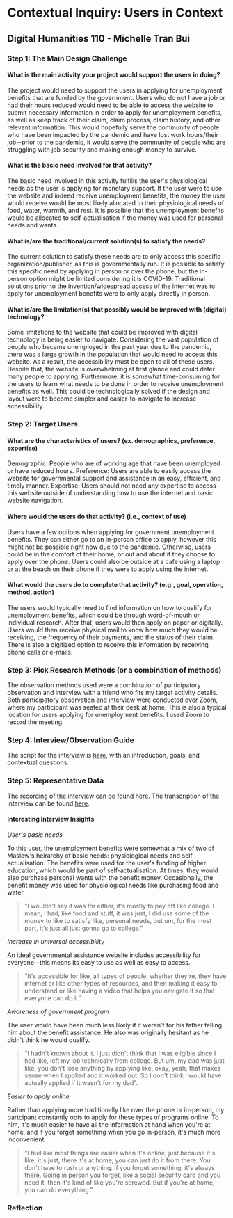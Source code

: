 # Contextual Inquiry: Users in Context 
## Digital Humanities 110 - Michelle Tran Bui 

### Step 1: The Main Design Challenge 
#### What is the main activity your project would support the users in doing? 
The project would need to support the users in applying for unemployment benefits that are funded by the government. Users who do not have a job or had their hours reduced would need to be able to access the website to submit necessary information in order to apply for unemployment benefits, as well as keep track of their claim, claim  process, claim history, and other relevant information. This would hopefully serve the community of people who have been impacted by the pandemic and have lost work hours/their job--prior to the pandemic, it would serve the community of people who are struggling with job security and making enough money to survive. 
#### What is the basic need involved for that activity? 
The basic need involved in this activity fulfills the user's  physiological needs as the user is applying for monetary support. If the user were to use the website and indeed receive unemployment benefits, the money the user would receive would be most likely allocated to their physiological needs of food, water, warmth, and rest. It is possible that the unemployment benefits would be allocated to self-actualisation if the money was used for personal needs and wants. 
#### What is/are the traditional/current solution(s) to satisfy the needs? 
The current solution to satisfy these needs are to only access this specific organization/publisher, as this is governmentally run. It is possible to satisfy this specific need by applying in person or over the phone, but the in-person option might be limited considering it is COVID-19. Traditional solutions prior to the invention/widespread access of the internet was to apply for unemployment benefits were to only apply directly in person.
#### What is/are the limitation(s) that possibly would be improved with (digital) technology? 
Some limitations to the website that could be improved with digital technology is being easier to navigate. Considering the vast population of people who became unemployed in the past year due to the  pandemic, there was a large growth in the population that would need to access this website. As a result, the accessibility must be open to all of these users. Despite that, the website is overwhelming at first glance and could deter many people to applying. Furthermore, it is somewhat time-consuming for the users to learn what needs to be done in order to receive unemployment benefits as well. This could be technologically solved if the design and layout were to become simpler and easier-to-navigate to increase accessibility. 

### Step 2: Target Users
#### What are the characteristics of users? (ex. demographics, preference, expertise) 
Demographic: People who are of working age that have been unemployed or have reduced hours.
Preference: Users are able to easily access the website for governmental support and assistance in an easy, efficient, and timely manner. 
Expertise: Users should not need any expertise to access this website outside of understanding how to use the internet and basic website navigation. 
#### Where would the users do that activity? (i.e., context of use)
Users have a few options when applying for government unemployment benefits. They can either go to an in-person office to apply, however this might not be possible right now due to the pandemic. Otherwise, users could be in the comfort of their home, or out and about if they choose to apply over the phone. Users could also be outside at a cafe using a laptop or at the beach on their phone if they were to apply using the internet. 
#### What would the users do to complete that activity? (e.g., goal, operation, method, action)
The users would typically need to find information on how to qualify for unemployment benefits, which could be through word-of-mouth or individual research. After that, users would then apply on paper or digitally. Users would then receive physical mail to know how much they would be receiving, the frequency of their payments, and the status of their claim. There is also a digitized option to receive this information by receiving phone calls or e-mails. 

### Step 3: Pick Research Methods (or a combination of methods) 
The observation methods used were a combination of participatory observation and interview with a friend who fits my target activity details. 
Both participatory observation and interview were conducted over Zoom, where my participant was seated at their desk at home. This is also a typical location for users applying for unemployment benefits. 
I used Zoom to record the meeting.

### Step 4: Interview/Observation Guide
The script for the interview is [here](https://docs.google.com/document/d/1tHei9HyTbo2TmSdWFtcXl06ZZvDZsFnTKyL7L_QAsj4/edit?usp=sharing), with an introduction, goals, and contextual questions.

### Step 5: Representative Data 
The recording of the interview can be found [here](https://youtu.be/aUrqrs9auuA). 
The transcription of the interview can be found [here](https://otter.ai/u/AuFkt9aaZ4KHErnWP2tstdkPA2E). 
#### Interesting Interview Insights
*User's basic needs*

To this user, the unemployment benefits were somewhat a mix of two of Maslow's heirarchy of basic needs: physiological needs and self-actualisation. The benefits were used for the user's funding of higher education, which would be part of self-actualisation. At times, they would also purchase personal wants with the benefit money. Occasionally, the benefit money was used for physiological needs like purchasing food and water. 

> "I wouldn't say it was for either, it's mostly to pay off like college. I mean, I had, like food and stuff, it was just, I did use some of the money to like to satisfy like, personal needs, but um, for the most part, it's just all just gonna go to college."

*Increase in universal accessibility*

An ideal governmental assistance website includes accessibility for everyone--this means its easy to use as well as easy to access. 

> "It's accessible for like, all types of people, whether they're, they have internet or like other types of resources, and then making it easy to understand or like having a video that helps you navigate it so that everyone can do it."

*Awareness of government program*

The user would have been much less likely if it weren't for his father telling him about the benefit assistance. He also was originally hesitant as he didn't think he would qualify.

> "I hadn't known about it. I just didn't think that I was eligible since I had like, left my job technically from college. But um, my dad was just like, you don't lose anything by applying like, okay, yeah, that makes sense when I applied and it worked out. So I don't think I would have actually applied if it wasn't for my dad". 

*Easier to apply online*

Rather than applying more traditionally like over the phone or in-person, my partcipant constantly opts to apply for these types of programs online. To him, it's much easier to have all the information at hand when you're at home, and if you forget something when you go in-person, it's much more inconvenient. 

> "I feel like most things are easier when it's online, just because it's like, it's just, there it's at home, you can just do it from there. You don't have to rush or anything. If you forget something, it's always there. Going in person you forget, like a social security card and you need it, then it's kind of like you're screwed. But if you're at home, you can do everything."

### Reflection

